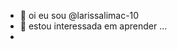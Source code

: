 - 👋 oi eu sou @larissalimac-10
- 👀 estou interessada em aprender ...
- 

<!---
larissalimac-10/larissalimac-10 is a ✨ special ✨ repository because its `README.md` (this file) appears on your GitHub profile.
You can click the Preview link to take a look at your changes.
--->
